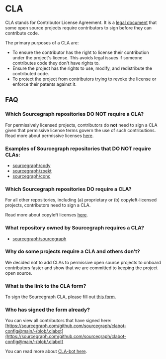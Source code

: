 # CLA

CLA stands for Contributor License Agreement. It is a [legal document](https://sourcegraph.com/github.com/sourcegraph/sourcegraph/-/blob/dev/CLA.txt) that some open source projects require contributors to sign before they can contribute code.

The primary purposes of a CLA are:

- To ensure the contributor has the right to license their contribution under the project's license. This avoids legal issues if someone contributes code they don't have rights to.
- Ensure the project has the rights to use, modify, and redistribute the contributed code.
- To protect the project from contributors trying to revoke the license or enforce their patents against it.

## FAQ

### Which Sourcegraph repositories DO NOT require a CLA?

For permissively licensed projects, contributors do **not** need to sign a CLA given that permissive license terms govern the use of such contributions. Read more about permissive licenses [here](licenses.md#allowed-licenses-permissive-licenses).

### Examples of Sourcegraph repositories that DO NOT require CLAs:

- [sourcegraph/cody](https://sourcegraph.com/github.com/sourcegraph/cody)
- [sourcegraph/zoekt](https://github.com/sourcegraph/zoekt)
- [sourcegraph/conc](https://github.com/sourcegraph/conc)

### Which Sourcegraph repositories DO require a CLA?

For all other repositories, including (a) proprietary or (b) copyleft-licensed projects, contributors need to sign a CLA. 

Read more about copyleft licenses [here](licenses.md#not-allowed-licenses-copyleft-licenses).

### What repository owned by Sourcegraph requires a CLA?

- [sourcegraph/sourcegraph](https://sourcegraph.com/github.com/sourcegraph/sourcegraph)

### Why do some projects require a CLA and others don’t?

We decided not to add CLAs to permissive open source projects to onboard contributors faster and show that we are committed to keeping the project open source.

### What is the link to the CLA form?

To sign the Sourcegraph CLA, please fill out [this form](https://forms.gle/YnmetmopXNxFxsDUA).

### Who has signed the form already?

You can view all contributors that have signed here: [https://sourcegraph.com/github.com/sourcegraph/clabot-config@main/-/blob/.clabot](https://sourcegraph.com/github.com/sourcegraph/clabot-config@main/-/blob/.clabot)

You can read more about [CLA-bot here](https://docs.sourcegraph.com/dev/contributing/accepting_contribution#cla-bot).
